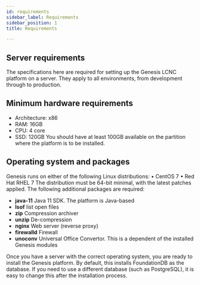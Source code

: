 ```yaml
---
id: requirements
sidebar_label: Requirements
sidebar_position: 1
title: Requirements

---
```

## Server requirements

The specifications here are required for setting up the Genesis LCNC platform on a server. They apply to all environments, from development through to production.

## Minimum hardware requirements

* Architecture: x86
* RAM: 16GB
* CPU: 4 core
* SSD: 120GB
  You should have at least 100GB available on the partition where the platform is to be installed.

## Operating system and packages

Genesis runs on either of the following Linux distributions:
•	CentOS 7
•	Red Hat RHEL 7
The distribution must be 64-bit minimal, with the latest patches applied.
The following additional packages are required:

* **java-11**	Java 11 SDK. The platform is Java-based
* **lsof**	list open files
* **zip**	Compression archiver
* **unzip**	De-compression
* **nginx**	Web server (reverse proxy)
* **firewalld**	Firewall
* **unoconv**	Universal Office Convertor. This is a dependent of the installed Genesis modules

Once you have a server with the correct operating system, you are ready to install the Genesis platform. By default, this installs FoundationDB as the database. If you need to use a different database (such as PostgreSQL), it is easy to change this after the installation process.